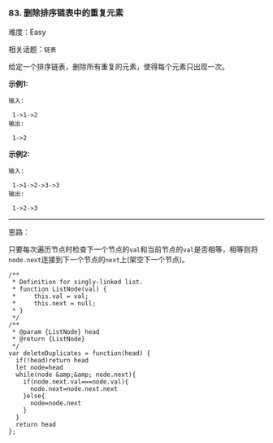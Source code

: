 ### 83. 删除排序链表中的重复元素

难度：Easy

相关话题：`链表`

给定一个排序链表，删除所有重复的元素，使得每个元素只出现一次。



**示例1:** 



```
输入:

 1->1->2
输出:

 1->2
```


**示例2:** 



```
输入:

 1->1->2->3->3
输出:

 1->2->3
```



-----

思路：

只要每次遍历节点时检查下一个节点的`val`和当前节点的`val`是否相等，相等则将`node.next`连接到下一个节点的`next`上(架空下一个节点)。
```
/**
 * Definition for singly-linked list.
 * function ListNode(val) {
 *     this.val = val;
 *     this.next = null;
 * }
 */
/**
 * @param {ListNode} head
 * @return {ListNode}
 */
var deleteDuplicates = function(head) {
  if(!head)return head
  let node=head
  while(node &amp;&amp; node.next){
    if(node.next.val===node.val){
      node.next=node.next.next
    }else{
      node=node.next
    }
  }
  return head
};
```

